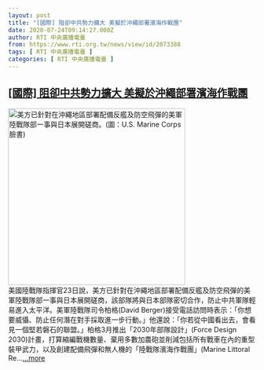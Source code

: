 ```yaml
---
layout: post
title: "[國際] 阻卻中共勢力擴大 美擬於沖繩部署濱海作戰團"
date: 2020-07-24T09:14:27.000Z
author: RTI 中央廣播電臺
from: https://www.rti.org.tw/news/view/id/2073388
tags: [ RTI 中央廣播電臺 ]
categories: [ RTI 中央廣播電臺 ]
---
```

<!--1595582067000-->
[[國際] 阻卻中共勢力擴大 美擬於沖繩部署濱海作戰團](https://www.rti.org.tw/news/view/id/2073388)
------

<div>
<img src="https://static.rti.org.tw/assets/thumbnails/2020/07/24/c064e87ac7ebd17f524d875540e374c1.jpg" width="360" alt="美方已針對在沖繩地區部署配備反艦及防空飛彈的美軍陸戰隊部一事與日本展開磋商。(圖：U.S. Marine Corps臉書)" title="美方已針對在沖繩地區部署配備反艦及防空飛彈的美軍陸戰隊部一事與日本展開磋商。(圖：U.S. Marine Corps臉書)"><br>美國陸戰隊指揮官23日說，美方已針對在沖繩地區部署配備反艦及防空飛彈的美軍陸戰隊部一事與日本展開磋商，該部隊將與日本部隊密切合作，防止中共軍隊輕易進入太平洋。美軍陸戰隊司令柏格(David Berger)接受電話訪問時表示：「你想要威懾、防止任何潛在對手採取進一步行動。」他還說：「你若從中國看出去，會看見一個堅若磐石的聯盟。」柏格3月推出「2030年部隊設計」(Force Design 2030)計畫，打算縮編戰機數量、棄用多數加農砲並削減包括所有戰車在內的重型裝甲武力，以及創建配備飛彈和無人機的「陸戰隊濱海作戰團」(Marine Littoral Re...<a target="_blank" href="https://www.rti.org.tw/news/view/id/2073388">...more</a>
</div>
